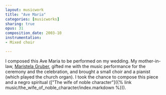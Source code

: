 ```yaml
---
layout: musicwork
title: "Ave Maria"
categories: [musicworks]
sharing: true
opus: 31
composition_date: 2003-10
instrumentation:
- Mixed choir

---
```

I composed this Ave Maria to be performed on my wedding. My mother-in-law, [Maristela Gruber](https://maristelagruber.com/), gifted me with the music performance for the ceremony and the celebration, and brought a small choir and a pianist (which played the church organ). I took the chance to compose this piece and a negro spiritual (["The wife of noble character"]({% link music/the_wife_of_noble_character/index.markdown %})).
